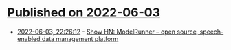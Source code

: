 # [Published on 2022-06-03](index.md)

* [2022-06-03, 22:26:12](https://news.ycombinator.com/item?id=31614444) - [Show HN: ModelRunner – open source, speech-enabled data management platform](https://modelrunner.org/)
